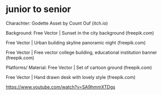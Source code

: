 # junior to senior
 Charachter: Godette Asset by Count Ouf (itch.io)

Background: Free Vector | Sunset in the city background (freepik.com)

Free Vector | Urban building skyline panoramic night (freepik.com)


Free Vector | Free vector college building, educational institution banner (freepik.com)


Platforms/ Material: Free Vector | Set of cartoon ground (freepik.com)

Free Vector | Hand drawn desk with lovely style (freepik.com)


https://www.youtube.com/watch?v=SA9hmmXTDgs


